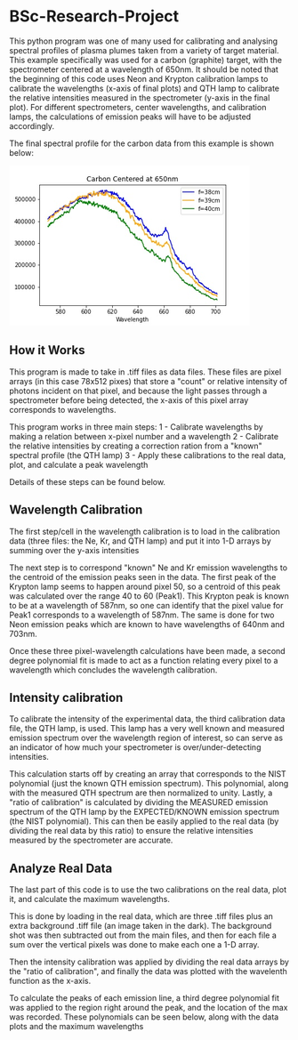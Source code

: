 # BSc-Research-Project

This python program was one of many used for calibrating and analysing spectral profiles of plasma plumes taken from a variety of target material. This example specifically was used for a carbon (graphite) target, with the spectrometer centered at a wavelength of 650nm. It should be noted that the beginning of this code uses Neon and Krypton calibration lamps to calibrate the wavelengths (x-axis of final plots) and  QTH lamp to calibrate the relative intensities measured in the spectrometer (y-axis in the final plot). For different spectrometers, center wavelengths, and calibration lamps, the calculations of emission peaks will have to be adjusted accordingly.

The final spectral profile for the carbon data from this example is shown below:

![screenshot](carbon-650center-plot.jpg)

## How it Works

This program is made to take in .tiff files as data files. These files are pixel arrays (in this case 78x512 pixes) that store a "count" or relative intensity of photons incident on that pixel, and because the light passes through a spectrometer before being detected, the x-axis of this pixel array corresponds to wavelengths.

This program works in three main steps:
1 - Calibrate wavelengths by making a relation between x-pixel number and a wavelength
2 - Calibrate the relative intensities by creating a correction ration from a "known" spectral profile (the QTH lamp)
3 - Apply these calibrations to the real data, plot, and calculate a peak wavelength

Details of these steps can be found below.

## Wavelength Calibration

The first step/cell in the wavelength calibration is to load in the calibration data (three files: the Ne, Kr, and QTH lamp) and put it into 1-D arrays by summing over the y-axis intensities

The next step is to correspond "known" Ne and Kr emission wavelengths to the centroid of the emission peaks seen in the data. The first peak of the Krypton lamp seems to happen around pixel 50, so a centroid of this peak was calculated over the range 40 to 60 (Peak1). This Krypton peak is known to be at a wavelength of 587nm, so one can identify that the pixel value for Peak1 corresponds to a wavelength of 587nm. The same is done for two Neon emission peaks which are known to have wavelengths of 640nm and 703nm. 

Once these three pixel-wavelength calculations have been made, a second degree polynomial fit is made to act as a function relating every pixel to a wavelength which concludes the wavelength calibration.

## Intensity calibration

To calibrate the intensity of the experimental data, the third calibration data file, the QTH lamp, is used. This lamp has a very well known and measured emission spectrum over the wavelength region of interest, so can serve as an indicator of how much your spectrometer is over/under-detecting intensities. 

This calculation starts off by creating an array that corresponds to the NIST polynomial (just the known QTH emission spectrum). This polynomial, along with the measured QTH spectrum are then normalized to unity. Lastly, a "ratio of calibration" is calculated by dividing the MEASURED emission spectrum of the QTH lamp by the EXPECTED/KNOWN emission spectrum (the NIST polynomial). This can then be easily applied to the real data (by dividing the real data by this ratio) to ensure the relative intensities measured by the spectrometer are accurate.

## Analyze Real Data

The last part of this code is to use the two calibrations on the real data, plot it, and calculate the maximum wavelengths.

This is done by loading in the real data, which are three .tiff files plus an extra background .tiff file (an image taken in the dark). The background shot was then subtracted out from the main files, and then for each file a sum over the vertical pixels was done to make each one a 1-D array.

Then the intensity calibration was applied by dividing the real data arrays by the "ratio of calibration", and finally the data was plotted with the wavelenth function as the x-axis.

To calculate the peaks of each emission line, a third degree polynomial fit was applied to the region right around the peak, and the location of the max was recorded. These polynomials can be seen below, along with the data plots and the maximum wavelengths
